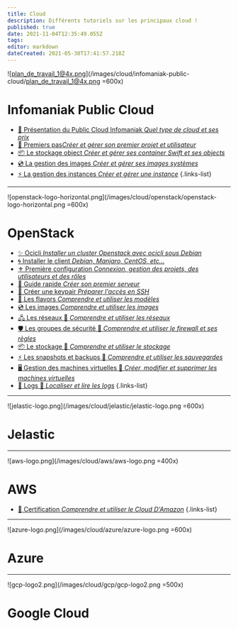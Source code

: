 ```yaml
---
title: Cloud
description: Différents tutoriels sur les principaux cloud !
published: true
date: 2021-11-04T12:35:49.055Z
tags: 
editor: markdown
dateCreated: 2021-05-30T17:41:57.218Z
---
```


![plan_de_travail_1@4x.png](/images/cloud/infomaniak-public-cloud/plan_de_travail_1@4x.png =600x)
# Infomaniak Public Cloud
 - [📑 Présentation du Public Cloud Infomaniak *Quel type de cloud et ses prix*](https://www.infomaniak.com/fr/hebergement/public-cloud)
 - [🏁 Premiers pas*Créer et gérer son premier projet et utilisateur*](/Cloud/IPC/Premier-Pas)
 - [📦 Le stockage object *Créer et gérer ses container Swift et ses objects*](/Cloud/IPC/Swift-Stockage) 
 - [💿 La gestion des images *Créer et gérer ses images systèmes*](/Cloud/IPC/Glance-Images)
 - [⚡ La gestion des instances *Créer et gérer une instance*](/Cloud/IPC/Keypair)
{.links-list}


---

![openstack-logo-horizontal.png](/images/cloud/openstack/openstack-logo-horizontal.png =600x)
# OpenStack
- [✨ Ocicli *Installer un cluster Openstack avec ocicli sous Debian*](/Cloud/OpenStack/Ocicli)
- [🌀 Installer le client *Debian, Manjaro, CentOS, etc...*](/Cloud/OpenStack/Installation)
- [⚜️ Première configuration *Connexion, gestion des projets, des utilisateurs et des rôles*](/Cloud/OpenStack/Environnement)
- [🏁 Guide rapide *Créer son premier serveur*](/Cloud/OpenStack/Premier-Pas)
- [🔑 Créer une keypair *Préparer l'accès en SSH*](/Cloud/OpenStack/Keypair)
- [💠 Les flavors *Comprendre et utiliser les modèles*](/Cloud/OpenStack/Flavors)
- [💿 Les images *Comprendre et utiliser les images*](/Cloud/OpenStack/Images)
- [🖧 Les réseaux 🚧 *Comprendre et utiliser les réseaux*](/Cloud/OpenStack/Réseaux)
- [🛡️ Les groupes de sécurité 🚧 *Comprendre et utiliser le firewall et ses règles*](/Cloud/OpenStack/Firewall)
- [📦 Le stockage 🚧 *Comprendre et utiliser le stockage*](/Cloud/OpenStack/Stockage)
- [⚡ Les snapshots et backups 🚧 *Comprendre et utiliser les sauvegardes*](/Cloud/OpenStack/Backups)
- [🖥️ Gestion des machines virtuelles 🚧 *Créer, modifier et supprimer les machines virtuelles*](/Cloud/OpenStack/Machine-virtuelle)
- [📃 Logs 🚧 *Localiser et lire les logs*](/Cloud/OpenStack/Logs)
{.links-list}
---
![jelastic-logo.png](/images/cloud/jelastic/jelastic-logo.png =600x)
# Jelastic

---
![aws-logo.png](/images/cloud/aws/aws-logo.png =400x)
# AWS
 - [📑 Certification *Comprendre et utiliser le Cloud D'Amazon*](/Cloud/AWS)
{.links-list}

---
![azure-logo.png](/images/cloud/azure/azure-logo.png =600x)
# Azure

---
![gcp-logo2.png](/images/cloud/gcp/gcp-logo2.png =500x)
# Google Cloud